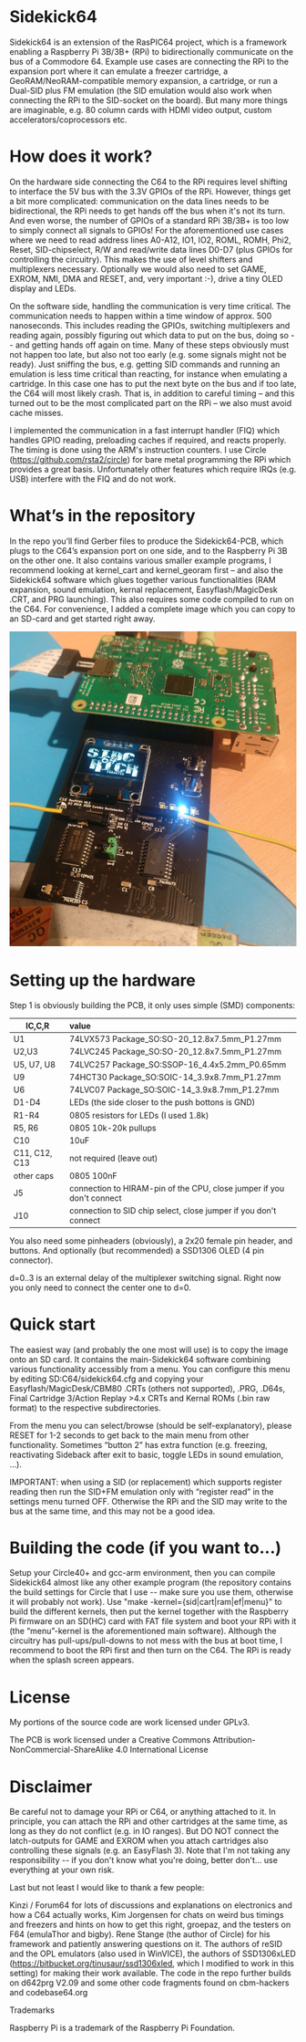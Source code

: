 # Sidekick64

Sidekick64 is an extension of the RasPIC64 project, which is a framework enabling a Raspberry Pi 3B/3B+ (RPi) to bidirectionally communicate on the bus of a Commodore 64. Example use cases are connecting the RPi to the expansion port where it can emulate a freezer cartridge, a GeoRAM/NeoRAM-compatible memory expansion, a cartridge, or run a Dual-SID plus FM emulation (the SID emulation would also work when connecting the RPi to the SID-socket on the board). But many more things are imaginable, e.g. 80 column cards with HDMI video output, custom accelerators/coprocessors etc. 

# How does it work?

On the hardware side connecting the C64 to the RPi requires level shifting to interface the 5V bus with the 3.3V GPIOs of the RPi. However, things get a bit more complicated: communication on the data lines needs to be bidirectional, the RPi needs to get hands off the bus when it's not its turn. And even worse, the number of GPIOs of a standard RPi 3B/3B+ is too low to simply connect all signals to GPIOs! For the aforementioned use cases where we need to read address lines A0-A12, IO1, IO2, ROML, ROMH, Phi2, Reset, SID-chipselect, R/W and read/write data lines D0-D7 (plus GPIOs for controlling the circuitry). This makes the use of level shifters and multiplexers necessary. Optionally we would also need to set GAME, EXROM, NMI, DMA and RESET, and, very important :-), drive a tiny OLED display and LEDs.

On the software side, handling the communication is very time critical. The communication needs to happen within a time window of approx. 500 nanoseconds. This includes reading the GPIOs, switching multiplexers and reading again, possibly figuring out which data to put on the bus, doing so -- and getting hands off again on time. Many of these steps obviously must not happen too late, but also not too early (e.g. some signals might not be ready). Just sniffing the bus, e.g. getting SID commands and running an emulation is less time critical than reacting, for instance when emulating a cartridge. In this case one has to put the next byte on the bus and if too late, the C64 will most likely crash. That is, in addition to careful timing – and this turned out to be the most complicated part on the RPi – we also must avoid cache misses. 

I implemented the communication in a fast interrupt handler (FIQ) which handles GPIO reading, preloading caches if required, and reacts properly. The timing is done using the ARM's instruction counters. I use Circle (https://github.com/rsta2/circle) for bare metal programming the RPi which provides a great basis. Unfortunately other features which require IRQs (e.g. USB) interfere with the FIQ and do not work. 

# What’s in the repository
In the repo you’ll find Gerber files to produce the Sidekick64-PCB, which plugs to the C64’s expansion port on one side, and to the Raspberry Pi 3B on the other one.
It also contains various smaller example programs, I recommend looking at kernel_cart and kernel_georam first – and also the Sidekick64 software which glues together various functionalities (RAM expansion, sound emulation, kernal replacement, Easyflash/MagicDesk .CRT, and PRG launching). This also requires some code compiled to run on the C64. For convenience, I added a complete image which you can copy to an SD-card and get started right away.

![SidekickC64](Interface/sidekick64.jpg)

# Setting up the hardware

Step 1 is obviously building the PCB, it only uses simple (SMD) components:

| IC,C,R   |      value |
|----------|:-------------|
| U1 		| 74LVX573 Package_SO:SO-20_12.8x7.5mm_P1.27mm | 
| U2,U3 		| 74LVC245 Package_SO:SO-20_12.8x7.5mm_P1.27mm| 
| U5, U7, U8 	| 74LVC257 Package_SO:SSOP-16_4.4x5.2mm_P0.65mm| 
| U9 		| 74HCT30 Package_SO:SOIC-14_3.9x8.7mm_P1.27mm| 
| U6 		| 74LVC07 Package_SO:SOIC-14_3.9x8.7mm_P1.27mm| 
| D1-D4 		| LEDs (the side closer to the push bottons is GND)| 
| R1-R4 		| 0805 resistors for LEDs (I used 1.8k)| 
| R5, R6 		| 0805 10k-20k pullups| 
| C10 		| 10uF | 
| C11, C12, C13 	| not required (leave out)| 
| other caps	| 0805 100nF| 
| J5		| connection to HIRAM-pin of the CPU, close jumper if you don't connect| 
| J10		| connection to SID chip select, close jumper if you don't connect| 

You also need some pinheaders (obviously), a 2x20 female pin header, and buttons. And optionally (but recommended) a SSD1306 OLED (4 pin connector).

d=0..3 is an external delay of the multiplexer switching signal. Right now you only need to connect the center one to d=0.



# Quick start

The easiest way (and probably the one most will use) is to copy the image onto an SD card. It contains the main-Sidekick64 software combining various functionality accessibly from a menu. You can configure this menu by editing SD:C64/sidekick64.cfg and copying your Easyflash/MagicDesk/CBM80 .CRTs (others not supported), .PRG, .D64s, Final Cartridge 3/Action Replay >4.x CRTs and Kernal ROMs (.bin raw format) to the respective subdirectories.

From the menu you can select/browse (should be self-explanatory), please RESET for 1-2 seconds to get back to the main menu from other functionality. Sometimes “button 2” has extra function (e.g. freezing, reactivating Sideback after exit to basic, toggle LEDs in sound emulation, ...).

IMPORTANT: when using a SID (or replacement) which supports register reading then run the SID+FM emulation only with “register read” in the settings menu turned OFF. Otherwise the RPi and the SID may write to the bus at the same time, and this may not be a good idea.

# Building the code (if you want to...)

Setup your Circle40+ and gcc-arm environment, then you can compile Sidekick64 almost like any other example program (the repository contains the build settings for Circle that I use -- make sure you use them, otherwise it will probably not work). Use "make -kernel={sid|cart|ram|ef|menu}" to build the different kernels, then put the kernel together with the Raspberry Pi firmware on an SD(HC) card with FAT file system and boot your RPi with it (the “menu”-kernel is the aforementioned main software). Although the circuitry has pull-ups/pull-downs to not mess with the bus at boot time, I recommend to boot the RPi first and then turn on the C64. The RPi is ready when the splash screen appears.

# License

My portions of the source code are work licensed under GPLv3.

The PCB is work licensed under a Creative Commons Attribution-NonCommercial-ShareAlike 4.0 International License

# Disclaimer

Be careful not to damage your RPi or C64, or anything attached to it. In principle, you can attach the RPi and other cartridges at the same time, as long as they do not conflict (e.g. in IO ranges). But DO NOT connect the latch-outputs for GAME and EXROM when you attach cartridges also controlling these signals (e.g. an EasyFlash 3). Note that I'm not taking any responsibility -- if you don't know what you're doing, better don't... use everything at your own risk.


Last but not least I would like to thank a few people:

Kinzi / Forum64 for lots of discussions and explanations on electronics and how a C64 actually works, Kim Jorgensen for chats on weird bus timings and freezers and hints on how to get this right, groepaz, and the testers on F64 (emulaThor and bigby).
Rene Stange (the author of Circle) for his framework and patiently answering questions on it.
The authors of reSID and the OPL emulators (also used in WinVICE), the authors of SSD1306xLED  (https://bitbucket.org/tinusaur/ssd1306xled, which I modified to work in this setting) for making their work available. The code in the repo further builds on d642prg V2.09 and some other code fragments found on cbm-hackers and codebase64.org


Trademarks

Raspberry Pi is a trademark of the Raspberry Pi Foundation.
